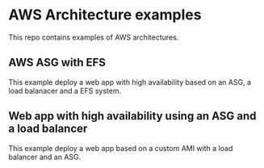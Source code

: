 # AWS Architecture examples

This repo contains examples of AWS architectures.

## AWS ASG with EFS

This example deploy a web app with high availability based on an ASG, a load balanacer and a EFS system.

## Web app with high availability using an ASG and a load balancer

This example deploy a web app based on a custom AMI with a load balancer and an ASG.